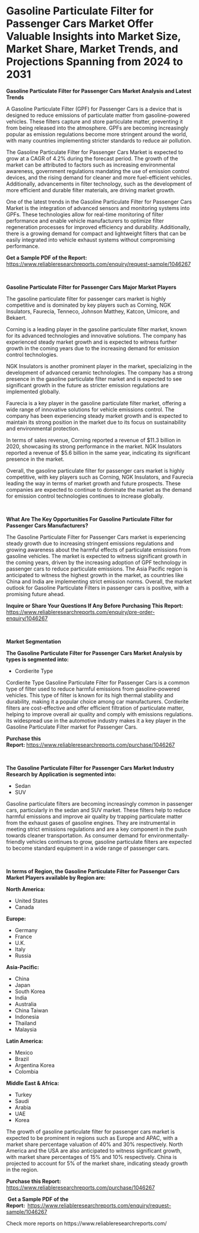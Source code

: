 <p><h1>Gasoline Particulate Filter for Passenger Cars Market Offer Valuable Insights into Market Size, Market Share, Market Trends, and Projections Spanning from 2024 to 2031</h1></p><p><strong>Gasoline Particulate Filter for Passenger Cars Market Analysis and Latest Trends</strong></p>
<p><p>A Gasoline Particulate Filter (GPF) for Passenger Cars is a device that is designed to reduce emissions of particulate matter from gasoline-powered vehicles. These filters capture and store particulate matter, preventing it from being released into the atmosphere. GPFs are becoming increasingly popular as emission regulations become more stringent around the world, with many countries implementing stricter standards to reduce air pollution.</p><p>The Gasoline Particulate Filter for Passenger Cars Market is expected to grow at a CAGR of 4.2% during the forecast period. The growth of the market can be attributed to factors such as increasing environmental awareness, government regulations mandating the use of emission control devices, and the rising demand for cleaner and more fuel-efficient vehicles. Additionally, advancements in filter technology, such as the development of more efficient and durable filter materials, are driving market growth.</p><p>One of the latest trends in the Gasoline Particulate Filter for Passenger Cars Market is the integration of advanced sensors and monitoring systems into GPFs. These technologies allow for real-time monitoring of filter performance and enable vehicle manufacturers to optimize filter regeneration processes for improved efficiency and durability. Additionally, there is a growing demand for compact and lightweight filters that can be easily integrated into vehicle exhaust systems without compromising performance.</p></p>
<p><strong>Get a Sample PDF of the Report:&nbsp;</strong> <a href="https://www.reliableresearchreports.com/enquiry/request-sample/1046267">https://www.reliableresearchreports.com/enquiry/request-sample/1046267</a></p>
<p>&nbsp;</p>
<p><strong>Gasoline Particulate Filter for Passenger Cars Major Market Players</strong></p>
<p><p>The gasoline particulate filter for passenger cars market is highly competitive and is dominated by key players such as Corning, NGK Insulators, Faurecia, Tenneco, Johnson Matthey, Katcon, Umicore, and Bekaert. </p><p>Corning is a leading player in the gasoline particulate filter market, known for its advanced technologies and innovative solutions. The company has experienced steady market growth and is expected to witness further growth in the coming years due to the increasing demand for emission control technologies.</p><p>NGK Insulators is another prominent player in the market, specializing in the development of advanced ceramic technologies. The company has a strong presence in the gasoline particulate filter market and is expected to see significant growth in the future as stricter emission regulations are implemented globally.</p><p>Faurecia is a key player in the gasoline particulate filter market, offering a wide range of innovative solutions for vehicle emissions control. The company has been experiencing steady market growth and is expected to maintain its strong position in the market due to its focus on sustainability and environmental protection.</p><p>In terms of sales revenue, Corning reported a revenue of $11.3 billion in 2020, showcasing its strong performance in the market. NGK Insulators reported a revenue of $5.6 billion in the same year, indicating its significant presence in the market.</p><p>Overall, the gasoline particulate filter for passenger cars market is highly competitive, with key players such as Corning, NGK Insulators, and Faurecia leading the way in terms of market growth and future prospects. These companies are expected to continue to dominate the market as the demand for emission control technologies continues to increase globally.</p></p>
<p>&nbsp;</p>
<p><strong>What Are The Key Opportunities For Gasoline Particulate Filter for Passenger Cars Manufacturers?</strong></p>
<p><p>The Gasoline Particulate Filter for Passenger Cars market is experiencing steady growth due to increasing stringent emissions regulations and growing awareness about the harmful effects of particulate emissions from gasoline vehicles. The market is expected to witness significant growth in the coming years, driven by the increasing adoption of GPF technology in passenger cars to reduce particulate emissions. The Asia Pacific region is anticipated to witness the highest growth in the market, as countries like China and India are implementing strict emission norms. Overall, the market outlook for Gasoline Particulate Filters in passenger cars is positive, with a promising future ahead.</p></p>
<p><strong>Inquire or Share Your Questions If Any Before Purchasing This Report:</strong> <a href="https://www.reliableresearchreports.com/enquiry/pre-order-enquiry/1046267">https://www.reliableresearchreports.com/enquiry/pre-order-enquiry/1046267</a></p>
<p>&nbsp;</p>
<p><strong>Market Segmentation</strong></p>
<p><strong>The Gasoline Particulate Filter for Passenger Cars Market Analysis by types is segmented into:</strong></p>
<p><ul><li>Cordierite Type</li></ul></p>
<p><p>Cordierite Type Gasoline Particulate Filter for Passenger Cars is a common type of filter used to reduce harmful emissions from gasoline-powered vehicles. This type of filter is known for its high thermal stability and durability, making it a popular choice among car manufacturers. Cordierite filters are cost-effective and offer efficient filtration of particulate matter, helping to improve overall air quality and comply with emissions regulations. Its widespread use in the automotive industry makes it a key player in the Gasoline Particulate Filter market for Passenger Cars.</p></p>
<p><strong>Purchase this Report:&nbsp;</strong><a href="https://www.reliableresearchreports.com/purchase/1046267">https://www.reliableresearchreports.com/purchase/1046267</a></p>
<p>&nbsp;</p>
<p><strong>The Gasoline Particulate Filter for Passenger Cars Market Industry Research by Application is segmented into:</strong></p>
<p><ul><li>Sedan</li><li>SUV</li></ul></p>
<p><p>Gasoline particulate filters are becoming increasingly common in passenger cars, particularly in the sedan and SUV market. These filters help to reduce harmful emissions and improve air quality by trapping particulate matter from the exhaust gases of gasoline engines. They are instrumental in meeting strict emissions regulations and are a key component in the push towards cleaner transportation. As consumer demand for environmentally-friendly vehicles continues to grow, gasoline particulate filters are expected to become standard equipment in a wide range of passenger cars.</p></p>
<p>&nbsp;</p>
<p><strong>In terms of Region, the Gasoline Particulate Filter for Passenger Cars Market Players available by Region are:</strong></p>
<p>
    <p> <strong> North America: </strong>
        <ul>
            <li>United States</li>
            <li>Canada</li>
        </ul>
        </p> 
    <p> <strong> Europe: </strong>
        <ul>
            <li>Germany</li>
            <li>France</li>
            <li>U.K.</li>
            <li>Italy</li>
            <li>Russia</li>
        </ul>
        </p> 
    <p> <strong> Asia-Pacific: </strong>
        <ul>
            <li>China</li>
            <li>Japan</li>
            <li>South Korea</li>
            <li>India</li>
            <li>Australia</li>
            <li>China Taiwan</li>
            <li>Indonesia</li>
            <li>Thailand</li>
            <li>Malaysia</li>
        </ul>
        </p> 
    <p> <strong> Latin America: </strong>
        <ul>
            <li>Mexico</li>
            <li>Brazil</li>
            <li>Argentina Korea</li>
            <li>Colombia</li>
        </ul>
        </p> 
    <p> <strong> Middle East & Africa: </strong>
        <ul>
            <li>Turkey</li>
            <li>Saudi</li>
            <li>Arabia</li>
            <li>UAE</li>
            <li>Korea</li>
        </ul>
    </p>
    </p>
<p><p>The growth of gasoline particulate filter for passenger cars market is expected to be prominent in regions such as Europe and APAC, with a market share percentage valuation of 40% and 30% respectively. North America and the USA are also anticipated to witness significant growth, with market share percentages of 15% and 10% respectively. China is projected to account for 5% of the market share, indicating steady growth in the region.</p></p>
<p><strong>Purchase this Report: </strong><a href="https://www.reliableresearchreports.com/purchase/1046267">https://www.reliableresearchreports.com/purchase/1046267</a></p>
<p>&nbsp;<strong>Get a Sample PDF of the Report:&nbsp;&nbsp;</strong><a href="https://www.reliableresearchreports.com/enquiry/request-sample/1046267">https://www.reliableresearchreports.com/enquiry/request-sample/1046267</a></p>
<p><strong></strong></p>
<p>Check more reports on https://www.reliableresearchreports.com/</p>
